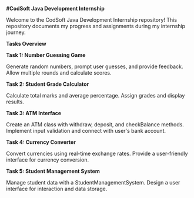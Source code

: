 **#CodSoft Java Development Internship**

Welcome to the CodSoft Java Development Internship repository! This repository documents my progress and assignments during my internship journey.

  **Tasks Overview**
  
**Task 1: Number Guessing Game**

Generate random numbers, prompt user guesses, and provide feedback.
Allow multiple rounds and calculate scores.

**Task 2: Student Grade Calculator**

Calculate total marks and average percentage.
Assign grades and display results.

**Task 3: ATM Interface**

Create an ATM class with withdraw, deposit, and checkBalance methods.
Implement input validation and connect with user's bank account.

**Task 4: Currency Converter**

Convert currencies using real-time exchange rates.
Provide a user-friendly interface for currency conversion.

**Task 5: Student Management System**

Manage student data with a StudentManagementSystem.
Design a user interface for interaction and data storage.

